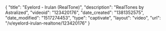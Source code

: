 {
    "title": "Eyelord - Irulan (RealTone)",
    "description": "RealTones by Astralized",
    "videoid": "123420176",
    "date_created": "1381352575",
    "date_modified": "1517274453",
    "type": "captivate",
    "layout": "video",
    "url": "\/v\/eyelord-irulan-realtone\/123420176"
}